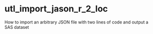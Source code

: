 # utl_import_jason_r_2_loc
How to import an arbitrary JSON file with two lines of code and output a SAS dataset
